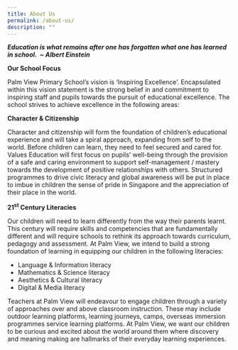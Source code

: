 ```yaml
---
title: About Us
permalink: /about-us/
description: ""
---
```

**_Education is what remains after one has forgotten what one has learned in school.  ~ Albert Einstein_**

**Our School Focus**

Palm View Primary School’s vision is ‘Inspiring Excellence’. Encapsulated within this vision statement is the strong belief in and commitment to inspiring staff and pupils towards the pursuit of educational excellence. The school strives to achieve excellence in the following areas:

**Character & Citizenship**

Character and citizenship will form the foundation of children’s educational experience and will take a spiral approach, expanding from self to the world. Before children can learn, they need to feel secured and cared for. Values Education will first focus on pupils’ well-being through the provision of a safe and caring environment to support self-management / mastery towards the development of positive relationships with others. Structured programmes to drive civic literacy and global awareness will be put in place to imbue in children the sense of pride in Singapore and the appreciation of their place in the world.

**21<sup>st</sup> Century Literacies**

Our children will need to learn differently from the way their parents learnt. This century will require skills and competencies that are fundamentally different and will require schools to rethink its approach towards curriculum, pedagogy and assessment. At Palm View, we intend to build a strong foundation of learning in equipping our children in the following literacies:

*   Language & Information literacy
*   Mathematics & Science literacy
*   Aesthetics & Cultural literacy
*   Digital & Media literacy

Teachers at Palm View will endeavour to engage children through a variety of approaches over and above classroom instruction. These may include outdoor learning platforms, learning journeys, camps, overseas immersion programmes service learning platforms. At Palm View, we want our children to be curious and excited about the world around them where discovery and meaning making are hallmarks of their everyday learning experiences.